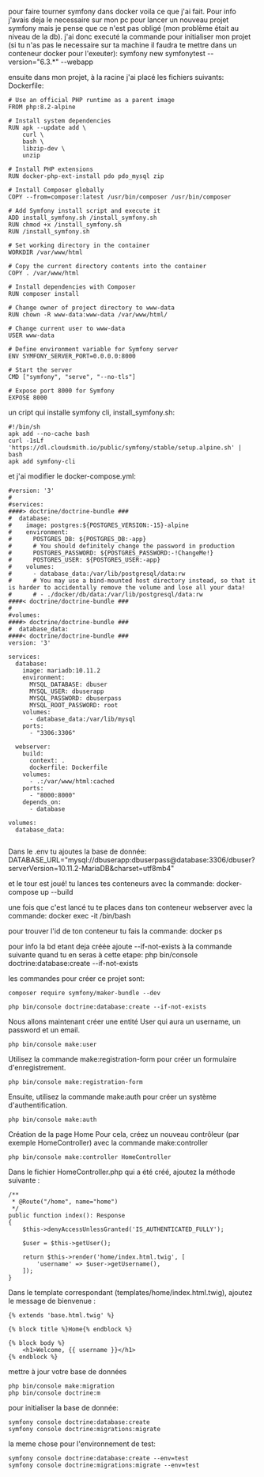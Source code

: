 pour faire tourner symfony dans docker voila ce que j'ai fait. Pour info j'avais deja le necessaire sur mon pc pour lancer un nouveau projet symfony mais je pense que ce n'est pas obligé (mon problème était au niveau de la db).
j'ai donc executé la commande pour initialiser mon projet (si tu n'as pas le necessaire sur ta machine il faudra te mettre dans un conteneur docker pour l'exeuter):
symfony new symfonytest --version="6.3.*" --webapp

ensuite dans mon projet, à la racine j'ai placé les fichiers suivants:
Dockerfile:
```
# Use an official PHP runtime as a parent image
FROM php:8.2-alpine

# Install system dependencies
RUN apk --update add \
    curl \
    bash \
    libzip-dev \
    unzip

# Install PHP extensions
RUN docker-php-ext-install pdo pdo_mysql zip

# Install Composer globally
COPY --from=composer:latest /usr/bin/composer /usr/bin/composer

# Add Symfony install script and execute it
ADD install_symfony.sh /install_symfony.sh
RUN chmod +x /install_symfony.sh
RUN /install_symfony.sh

# Set working directory in the container
WORKDIR /var/www/html

# Copy the current directory contents into the container
COPY . /var/www/html

# Install dependencies with Composer
RUN composer install

# Change owner of project directory to www-data
RUN chown -R www-data:www-data /var/www/html/

# Change current user to www-data
USER www-data

# Define environment variable for Symfony server
ENV SYMFONY_SERVER_PORT=0.0.0.0:8000

# Start the server
CMD ["symfony", "serve", "--no-tls"]

# Expose port 8000 for Symfony
EXPOSE 8000

```
un cript qui installe symfony cli, install_symfony.sh:
```
#!/bin/sh
apk add --no-cache bash
curl -1sLf 'https://dl.cloudsmith.io/public/symfony/stable/setup.alpine.sh' | bash
apk add symfony-cli

```
et j'ai modifier le docker-compose.yml:
```
#version: '3'
#
#services:
####> doctrine/doctrine-bundle ###
#  database:
#    image: postgres:${POSTGRES_VERSION:-15}-alpine
#    environment:
#      POSTGRES_DB: ${POSTGRES_DB:-app}
#      # You should definitely change the password in production
#      POSTGRES_PASSWORD: ${POSTGRES_PASSWORD:-!ChangeMe!}
#      POSTGRES_USER: ${POSTGRES_USER:-app}
#    volumes:
#      - database_data:/var/lib/postgresql/data:rw
#      # You may use a bind-mounted host directory instead, so that it is harder to accidentally remove the volume and lose all your data!
#      # - ./docker/db/data:/var/lib/postgresql/data:rw
####< doctrine/doctrine-bundle ###
#
#volumes:
####> doctrine/doctrine-bundle ###
#  database_data:
####< doctrine/doctrine-bundle ###
version: '3'

services:
  database:
    image: mariadb:10.11.2
    environment:
      MYSQL_DATABASE: dbuser
      MYSQL_USER: dbuserapp
      MYSQL_PASSWORD: dbuserpass
      MYSQL_ROOT_PASSWORD: root
    volumes:
      - database_data:/var/lib/mysql
    ports:
      - "3306:3306"

  webserver:
    build:
      context: .
      dockerfile: Dockerfile
    volumes:
      - .:/var/www/html:cached
    ports:
      - "8000:8000"
    depends_on:
      - database

volumes:
  database_data:


```
Dans le .env tu ajoutes la base de donnée:
DATABASE_URL="mysql://dbuserapp:dbuserpass@database:3306/dbuser?serverVersion=10.11.2-MariaDB&charset=utf8mb4"

et le tour est joué!
tu lances tes conteneurs avec la commande:
docker-compose up --build

une fois que c'est lancé tu te places dans ton conteneur webserver avec la commande:
docker exec -it <ID DE TON CONTENEUR> /bin/bash

pour trouver l'id de ton conteneur tu fais la commande:
docker ps


pour info la bd etant deja créée ajoute --if-not-exists   à la commande suivante quand tu en seras à cette etape:
php bin/console doctrine:database:create --if-not-exists


les commandes pour créer ce projet sont:
```
composer require symfony/maker-bundle --dev

php bin/console doctrine:database:create --if-not-exists
```
Nous allons maintenant créer une entité User qui aura un username, un password et un email. 
```
php bin/console make:user
```
Utilisez la commande make:registration-form pour créer un formulaire d'enregistrement.
```
php bin/console make:registration-form
```
Ensuite, utilisez la commande make:auth pour créer un système d'authentification.
```
php bin/console make:auth
```
Création de la page Home
Pour cela, créez un nouveau contrôleur (par exemple HomeController) avec la commande make:controller
```
php bin/console make:controller HomeController
```
Dans le fichier HomeController.php qui a été créé, ajoutez la méthode suivante :
```
/**
 * @Route("/home", name="home")
 */
public function index(): Response
{
    $this->denyAccessUnlessGranted('IS_AUTHENTICATED_FULLY');

    $user = $this->getUser();

    return $this->render('home/index.html.twig', [
        'username' => $user->getUsername(),
    ]);
}
```
Dans le template correspondant (templates/home/index.html.twig), ajoutez le message de bienvenue :
```
{% extends 'base.html.twig' %}

{% block title %}Home{% endblock %}

{% block body %}
    <h1>Welcome, {{ username }}</h1>
{% endblock %}
```
mettre à jour votre base de données
```
php bin/console make:migration
php bin/console doctrine:m
```

pour initialiser la base de donnée:
```
symfony console doctrine:database:create
symfony console doctrine:migrations:migrate
```
la meme chose pour l'environnement de test:
```
symfony console doctrine:database:create --env=test
symfony console doctrine:migrations:migrate --env=test
```



